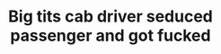 ---
layout: post
title: Big tits cab driver seduced passenger and got fucked
duration: '09:30'
view: 265
rate: 2
video: 'http://fantasti.cc/embed/662587/'
category:
 - blonde
 - blowjob
 - busty
 - cab
 - curvy
 - gorgeous
 - outdoor
 - rough
tags: 
 - big-tits
 - sucked
 - fucked
priority: 0.9
changefreq: daily
---